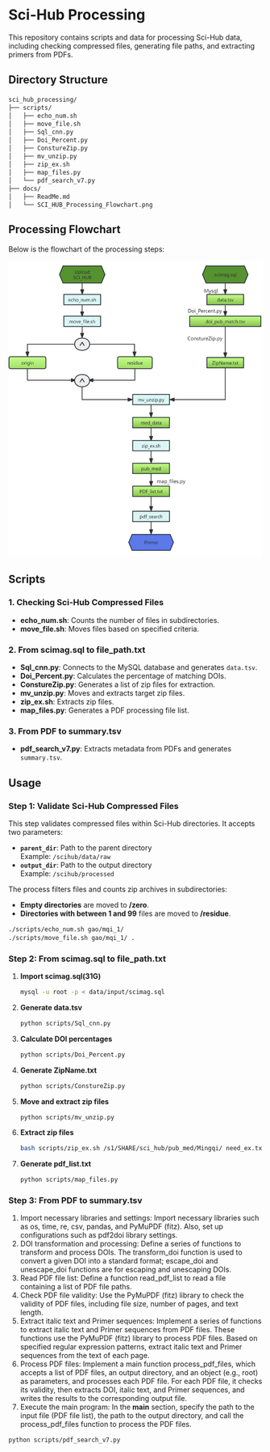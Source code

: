 # Sci-Hub Processing
This repository contains scripts and data for processing Sci-Hub data, including checking compressed files, generating file paths, and extracting primers from PDFs.
## Directory Structure
```plaintext
sci_hub_processing/
├── scripts/
│   ├── echo_num.sh
│   ├── move_file.sh
│   ├── Sql_cnn.py
│   ├── Doi_Percent.py
│   ├── ConstureZip.py
│   ├── mv_unzip.py
│   ├── zip_ex.sh
│   ├── map_files.py
│   └── pdf_search_v7.py
├── docs/
│   ├── ReadMe.md
│   └── SCI_HUB_Processing_Flowchart.png
```
## Processing Flowchart

Below is the flowchart of the processing steps:

![SCI_HUB Processing Flowchart](./docs/SCI_HUB_Processing_Flowchart.png)


## Scripts

### 1. Checking Sci-Hub Compressed Files

- **echo_num.sh**: Counts the number of files in subdirectories.
- **move_file.sh**: Moves files based on specified criteria.

### 2. From scimag.sql to file_path.txt

- **Sql_cnn.py**: Connects to the MySQL database and generates `data.tsv`.
- **Doi_Percent.py**: Calculates the percentage of matching DOIs.
- **ConstureZip.py**:  Generates a list of zip files for extraction.
- **mv_unzip.py**: Moves and extracts target zip files.
- **zip_ex.sh**: Extracts zip files.
- **map_files.py**: Generates a PDF processing file list.

### 3. From PDF to summary.tsv

- **pdf_search_v7.py**: Extracts metadata from PDFs and generates `summary.tsv`.

## Usage

### Step 1: Validate Sci-Hub Compressed Files

This step validates compressed files within Sci-Hub directories. It accepts two parameters:

- **`parent_dir`**: Path to the parent directory  
  Example: `/scihub/data/raw`
- **`output_dir`**: Path to the output directory  
  Example: `/scihub/processed`

The process filters files and counts zip archives in subdirectories:
- **Empty directories** are moved to __/zero__.
- **Directories with between 1 and 99** files are moved to __/residue__.

```bash
./scripts/echo_num.sh gao/mqi_1/
./scripts/move_file.sh gao/mqi_1/ .
```

### Step 2: From scimag.sql to file_path.txt

1. **Import scimag.sql(31G)**

   ```bash
   mysql -u root -p < data/input/scimag.sql
   ```

2. **Generate data.tsv**

   ```bash
   python scripts/Sql_cnn.py
   ```

3. **Calculate DOI percentages**

   ```bash
   python scripts/Doi_Percent.py
   ```

4. **Generate ZipName.txt**

   ```bash
   python scripts/ConstureZip.py
   ```

5. **Move and extract zip files**

   ```bash
   python scripts/mv_unzip.py
   ```

6. **Extract zip files**

   ```bash
   bash scripts/zip_ex.sh /s1/SHARE/sci_hub/pub_med/Mingqi/ need_ex.txt
   ```

7. **Generate pdf_list.txt**

   ```bash
   python scripts/map_files.py
   ```

### Step 3: From PDF to summary.tsv
1. Import necessary libraries and settings: Import necessary libraries such as os, time, re, csv, pandas, and PyMuPDF (fitz). Also, set up configurations such as pdf2doi library settings.
2. DOI transformation and processing: Define a series of functions to transform and process DOIs. The transform_doi function is used to convert a given DOI into a standard format; escape_doi and unescape_doi functions are for escaping and unescaping DOIs.
3. Read PDF file list: Define a function read_pdf_list to read a file containing a list of PDF file paths.
4. Check PDF file validity: Use the PyMuPDF (fitz) library to check the validity of PDF files, including file size, number of pages, and text length.
5. Extract italic text and Primer sequences: Implement a series of functions to extract italic text and Primer sequences from PDF files. These functions use the PyMuPDF (fitz) library to process PDF files. Based on specified regular expression patterns, extract italic text and Primer sequences from the text of each page.
6. Process PDF files: Implement a main function process_pdf_files, which accepts a list of PDF files, an output directory, and an object (e.g., root) as parameters, and processes each PDF file. For each PDF file, it checks its validity, then extracts DOI, italic text, and Primer sequences, and writes the results to the corresponding output file.
7. Execute the main program: In the __main__ section, specify the path to the input file (PDF file list), the path to the output directory, and call the process_pdf_files function to process the PDF files.

```bash
python scripts/pdf_search_v7.py
```
